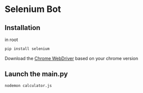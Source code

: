# Selenium Bot

## Installation
in root

```bash
pip install selenium
```

Download the [Chrome WebDriver](https://sites.google.com/a/chromium.org/chromedriver/downloads) based on your chrome version 


## Launch the main.py
```bash
nodemon calculator.js
```

